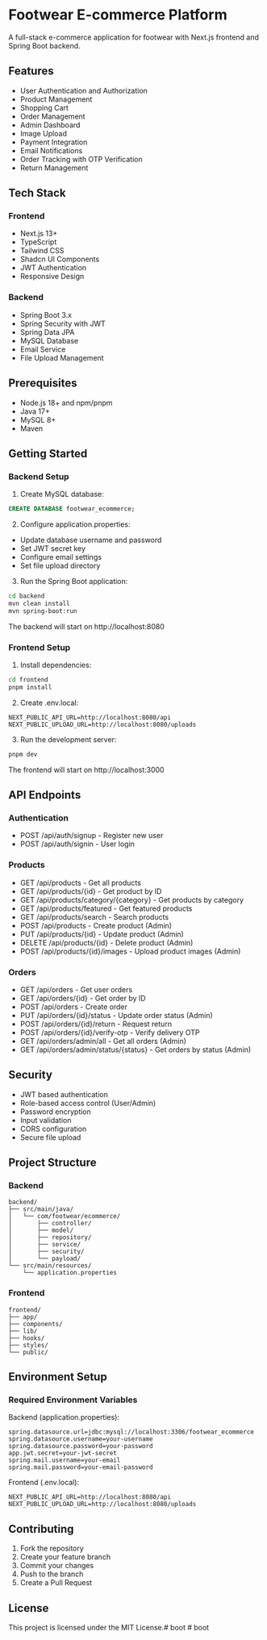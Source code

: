 # Footwear E-commerce Platform

A full-stack e-commerce application for footwear with Next.js frontend and Spring Boot backend.

## Features

- User Authentication and Authorization
- Product Management
- Shopping Cart
- Order Management
- Admin Dashboard
- Image Upload
- Payment Integration
- Email Notifications
- Order Tracking with OTP Verification
- Return Management

## Tech Stack

### Frontend
- Next.js 13+
- TypeScript
- Tailwind CSS
- Shadcn UI Components
- JWT Authentication
- Responsive Design

### Backend
- Spring Boot 3.x
- Spring Security with JWT
- Spring Data JPA
- MySQL Database
- Email Service
- File Upload Management

## Prerequisites

- Node.js 18+ and npm/pnpm
- Java 17+
- MySQL 8+
- Maven

## Getting Started

### Backend Setup

1. Create MySQL database:
```sql
CREATE DATABASE footwear_ecommerce;
```

2. Configure application.properties:
- Update database username and password
- Set JWT secret key
- Configure email settings
- Set file upload directory

3. Run the Spring Boot application:
```bash
cd backend
mvn clean install
mvn spring-boot:run
```

The backend will start on http://localhost:8080

### Frontend Setup

1. Install dependencies:
```bash
cd frontend
pnpm install
```

2. Create .env.local:
```env
NEXT_PUBLIC_API_URL=http://localhost:8080/api
NEXT_PUBLIC_UPLOAD_URL=http://localhost:8080/uploads
```

3. Run the development server:
```bash
pnpm dev
```

The frontend will start on http://localhost:3000

## API Endpoints

### Authentication
- POST /api/auth/signup - Register new user
- POST /api/auth/signin - User login

### Products
- GET /api/products - Get all products
- GET /api/products/{id} - Get product by ID
- GET /api/products/category/{category} - Get products by category
- GET /api/products/featured - Get featured products
- GET /api/products/search - Search products
- POST /api/products - Create product (Admin)
- PUT /api/products/{id} - Update product (Admin)
- DELETE /api/products/{id} - Delete product (Admin)
- POST /api/products/{id}/images - Upload product images (Admin)

### Orders
- GET /api/orders - Get user orders
- GET /api/orders/{id} - Get order by ID
- POST /api/orders - Create order
- PUT /api/orders/{id}/status - Update order status (Admin)
- POST /api/orders/{id}/return - Request return
- POST /api/orders/{id}/verify-otp - Verify delivery OTP
- GET /api/orders/admin/all - Get all orders (Admin)
- GET /api/orders/admin/status/{status} - Get orders by status (Admin)

## Security

- JWT based authentication
- Role-based access control (User/Admin)
- Password encryption
- Input validation
- CORS configuration
- Secure file upload

## Project Structure

### Backend
```
backend/
├── src/main/java/
│   └── com/footwear/ecommerce/
│       ├── controller/
│       ├── model/
│       ├── repository/
│       ├── service/
│       ├── security/
│       └── payload/
└── src/main/resources/
    └── application.properties
```

### Frontend
```
frontend/
├── app/
├── components/
├── lib/
├── hooks/
├── styles/
└── public/
```

## Environment Setup

### Required Environment Variables

Backend (application.properties):
```properties
spring.datasource.url=jdbc:mysql://localhost:3306/footwear_ecommerce
spring.datasource.username=your-username
spring.datasource.password=your-password
app.jwt.secret=your-jwt-secret
spring.mail.username=your-email
spring.mail.password=your-email-password
```

Frontend (.env.local):
```
NEXT_PUBLIC_API_URL=http://localhost:8080/api
NEXT_PUBLIC_UPLOAD_URL=http://localhost:8080/uploads
```

## Contributing

1. Fork the repository
2. Create your feature branch
3. Commit your changes
4. Push to the branch
5. Create a Pull Request

## License

This project is licensed under the MIT License.#   b o o t  
 #   b o o t  
 